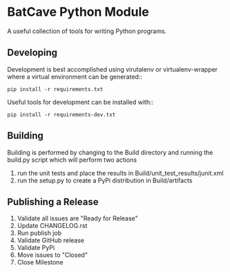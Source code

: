 BatCave Python Module
=====================
A useful collection of tools for writing Python programs.

Developing
----------
Development is best accomplished using virutalenv or virtualenv-wrapper where a virtual environment can be generated::

    pip install -r requirements.txt

Useful tools for development can be installed with::

    pip install -r requirements-dev.txt

Building
--------
Building is performed by changing to the Build directory and running the build.py script which will perform two actions

1. run the unit tests and place the results in Build/unit_test_results/junit.xml
1. run the setup.py to create a PyPi distribution in Build/artifacts

Publishing a Release
--------------------
1. Validate all issues are "Ready for Release"
1. Update CHANGELOG.rst
1. Run publish job
1. Validate GitHub release
1. Validate PyPi
1. Move issues to "Closed"
1. Close Milestone
